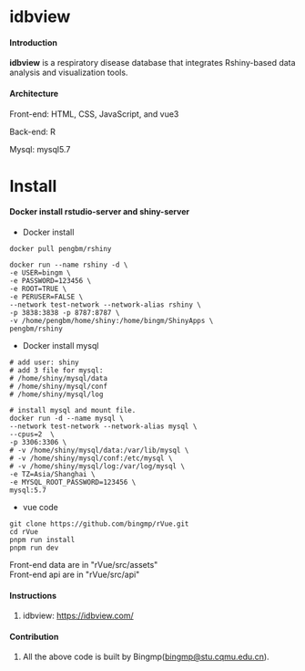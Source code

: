 # idbview

#### Introduction

**idbview** is a respiratory disease database that integrates Rshiny-based data analysis and visualization tools.  

#### Architecture

Front-end: HTML, CSS, JavaScript, and vue3  

Back-end: R  

Mysql: mysql5.7  

# Install

#### Docker install rstudio-server and shiny-server

-   Docker install

``` shell
docker pull pengbm/rshiny

docker run --name rshiny -d \
-e USER=bingm \
-e PASSWORD=123456 \
-e ROOT=TRUE \
-e PERUSER=FALSE \
--network test-network --network-alias rshiny \
-p 3838:3838 -p 8787:8787 \
-v /home/pengbm/home/shiny:/home/bingm/ShinyApps \
pengbm/rshiny
```

-   Docker install mysql

``` shell
# add user: shiny
# add 3 file for mysql: 
# /home/shiny/mysql/data
# /home/shiny/mysql/conf
# /home/shiny/mysql/log

# install mysql and mount file.
docker run -d --name mysql \
--network test-network --network-alias mysql \
--cpus=2  \
-p 3306:3306 \
# -v /home/shiny/mysql/data:/var/lib/mysql \
# -v /home/shiny/mysql/conf:/etc/mysql \
# -v /home/shiny/mysql/log:/var/log/mysql \
-e TZ=Asia/Shanghai \
-e MYSQL_ROOT_PASSWORD=123456 \
mysql:5.7
```

-   vue code

``` shell
git clone https://github.com/bingmp/rVue.git
cd rVue
pnpm run install
pnpm run dev
```
Front-end data are in "rVue/src/assets"  
Front-end api are in "rVue/src/api"

#### Instructions

1.  idbview: <https://idbview.com/>

#### Contribution

1.  All the above code is built by Bingmp(bingmp@stu.cqmu.edu.cn).
